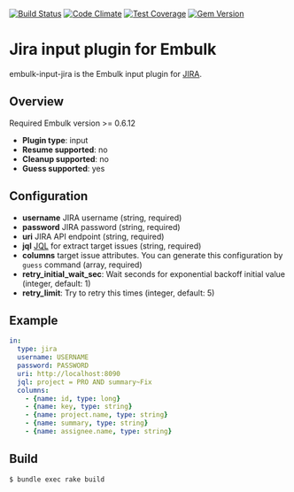 [![Build Status](https://travis-ci.org/treasure-data/embulk-input-jira.svg)](https://travis-ci.org/treasure-data/embulk-input-jira)
[![Code Climate](https://codeclimate.com/github/treasure-data/embulk-input-jira/badges/gpa.svg)](https://codeclimate.com/github/treasure-data/embulk-input-jira)
[![Test Coverage](https://codeclimate.com/github/treasure-data/embulk-input-jira/badges/coverage.svg)](https://codeclimate.com/github/treasure-data/embulk-input-jira/coverage)
[![Gem Version](https://badge.fury.io/rb/embulk-input-jira.svg)](https://badge.fury.io/rb/embulk-input-jira)

# Jira input plugin for Embulk

embulk-input-jira is the Embulk input plugin for [JIRA](https://www.atlassian.com/software/jira).

## Overview

Required Embulk version >= 0.6.12

* **Plugin type**: input
* **Resume supported**: no
* **Cleanup supported**: no
* **Guess supported**: yes

## Configuration

- **username** JIRA username (string, required)
- **password** JIRA password (string, required)
- **uri** JIRA API endpoint (string, required)
- **jql** [JQL](https://confluence.atlassian.com/display/JIRA/Advanced+Searching) for extract target issues (string, required)
- **columns** target issue attributes. You can generate this configuration by `guess` command (array, required)
- **retry_initial_wait_sec**: Wait seconds for exponential backoff initial value (integer, default: 1)
- **retry_limit**: Try to retry this times (integer, default: 5)

## Example

```yaml
in:
  type: jira
  username: USERNAME
  password: PASSWORD
  uri: http://localhost:8090
  jql: project = PRO AND summary~Fix
  columns:
    - {name: id, type: long}
    - {name: key, type: string}
    - {name: project.name, type: string}
    - {name: summary, type: string}
    - {name: assignee.name, type: string}
```

## Build

```
$ bundle exec rake build
```

